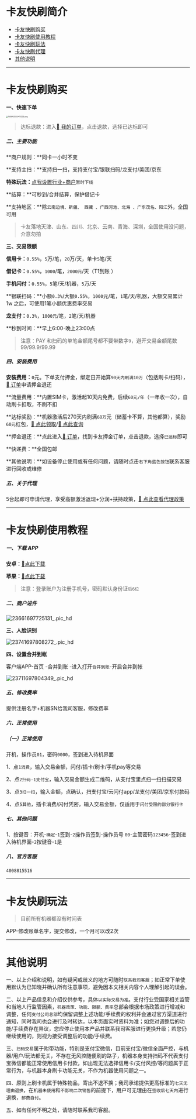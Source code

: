 # 卡友快刷简介

- [卡友快刷购买](#卡友购买)
- [卡友快刷使用教程](#卡友使用教程)
- [卡友快刷玩法](#卡友快刷玩法)
- [卡友快刷代理](agent/kyks.md)
- [其他说明](#其他说明)

---

# 卡友快刷购买

**一、快速下单**

[<img src="https://wiki.zjkmkj.com/media/202301041325600.png" alt="1569425353473233.png" style="zoom:33%;" />](https://kmshop.zjkmkj.com/pages/goods_details/index?id=55)

> 达标退款：进入[:link: 我的订单](http://kmshop.zjkmkj.com/pages/users/order_list/index)，点击退款，选择已达标即可

##### 二、主要功能

**商户规则：**同卡一小时不变

**支持主扫：**支持扫一扫，支持支付宝/银联扫码/龙支付/美团/京东

**特殊玩法：**[点我设置行业+商户](#卡友玩法)`暂时下线`

**结算：**可秒到/合并结算，保护借记卡

**支持地区：**除`云南边境、新疆、 西藏 、广西河池、北海 、广东茂名、阳江`外，全国可用

> 卡友落地天津、山东、四川、北京、云南、青海、深圳，全国使用没问题，介意勿拍

**三、交易限额**

**信用卡：**`0.55%`，`5`万/笔，`20`万/天，单卡`5`笔/天

**借记卡：**`0.55%`，`1000`/笔，`2000元`/天（T1到账 ）

**手机闪付：**`0.55%`，`5`笔/天/机器，`5`万/天

**银联扫码：**小额`0.3%`/大额`0.55%`，`1000`元/笔，`1`笔/天/机器，大额交易累计 1w 之后，可使用1笔小额优惠费率交易

**龙支付：**`0.3%`，`1000元`/笔，`2`笔/天/机器

**秒到时间：**早上6:00-晚上23:00点

> 注意：PAY 和扫码的单笔金额尾号都不要带数字`9`，避开交易金额尾数99/99.9/99.99
>

##### 四、安装费用

**安装费用：**`0`元。下单支付押金，绑定日开始算`90天内刷满10万`（包括刷卡/扫码），[:link: 订单](http://kmshop.zjkmkj.com/pages/users/order_list/index)申请押金退还

**流量费用：**内置SIM卡，激活起10天内免费，后续`60元/年`（一年收一次），自动刷卡扣取，不刷不扣

**达标奖励：**机器激活后270天内刷满`68万`元（储蓄卡不算，其他都算），奖励`60元`红包，[:link: 点此领取](http://u.zjkmkj.com/3rjAT)/[:link: 点此查询](http://u.zjkmkj.com/XToWp)

**押金退还：**点此进入[:link: 订单](http://kmshop.zjkmkj.com/pages/users/order_list/index)，找到卡友押金订单，点击退款，选择`已达标`即可

**快递费：**全国包邮

**其他说明：**如设备停止使用或有任何问题，请随时点击`右下角蓝色按钮`联系客服进行回收或维修

##### 五、关于代理

5台起即可申请代理，享受高额激活返现+分润+扶持政策，[:link: 点此查看代理政策](agent/kyzf.md)

------

# 卡友快刷使用教程

##### 一、下载 APP

**安卓：**[:link:点此下载](http://u.zjkm.xyz/Yn3Zv)

**苹果：**[:link:点此下载](http://u.zjkm.xyz/Weoc0)

> 注意：登录账户为注册手机号，密码默认身份证`后6位`

##### 二、商户进件

![23661697725131_.pic_hd](https://wiki.zjkmkj.com/media/202310192219848.jpg)



**三、人脸识别**

![23741697808272_.pic_hd](https://wiki.zjkmkj.com/media/202310202124307.jpg)

**四、设置合并到帐**

客户端APP-首页 -合并到账 -进入打开`合并到账`-开启合并到帐

![23711697804349_.pic_hd](https://wiki.zjkmkj.com/media/202310202019210.jpg)

##### 五、修改费率

提供注册名字+机器SN给我司客服，修改费率

##### 六、正常使用

##### （一）正常使用

开机，操作员`01`，密码`0000`，签到进入待机界面

1、点`1消费`，输入交易金额，闪付/插卡/刷卡/手机pay等交易

2、点`2扫码-1支付宝`，输入交易金额生成二维码，从支付宝里点扫一扫扫描交易

3、点`3扫一扫`，输入金额，点确认，扫支付宝/云闪付app/龙支付/美团/京东付款码

4、点`5其他`，插卡消费/闪付凭密，输入交易金额，仅适用于`闪付受限的部分银行卡`

##### 七、其他问题

1、按键音：开机-`确定`-`1`签到-`2`操作员签到-操作员号 `00`-主管密码`123456`-签到进入待机界面-`2`按键音-`1`是

##### 八、官方客服

`4008815516`

----

# 卡友快刷玩法

> 目前所有机器都没有时间表

APP-修改账单名字，提交修改，一个月可以改2次

---

# 其他说明

一、以上介绍和说明，如有疑问或歧义的地方可随时`联系我司客服`；如正常下单使用默认为已知晓并确认所有注意事项，避免因本文相关内容个人理解引起的误会。

二、以上产品信息和介绍仅供参考，具体`以实际交易为准`。支付行业受国家相关监管和当地人行监管因素，`机器政策、功能、限额、费率`总部会根据市场政策进行增减和调整，任何`支付公司总部`均保留调整上述功能/手续费的权利并会通过官方渠道进行通知，同时我司也会进行及时转达，以本页面实时资料为准；如您对调整后的功能/手续费存在异议，您应停止使用本产品并联系我司客服进行更换升级；若您仍继续使用的，则视为接受调整后的功能/手续费。

三、`扫码交易`属于附带功能，特别是支付宝微信，目前支付宝/微信全面严控，与机器/用户/玩法都无关，不存在无风控随便刷的路子，机器本身支持扫码不代表支付宝微信都能正常使用信用卡付款，如出现无法选择信用卡/支付风控/等问题属于正常行为，与机器本身刷卡功能无关，不作为机器使用问题之一。

四、原则上刷卡机属于特殊物品，寄出不退不换；我司承诺提供更高标准的`七天无理由退换`，在`机器未使用`和`不影响二次销售`的前提下，用户可无理由在`签收后七天内`进行退换，`邮费自付`。

五、如有任何不明之处，请随时联系我司客服。
